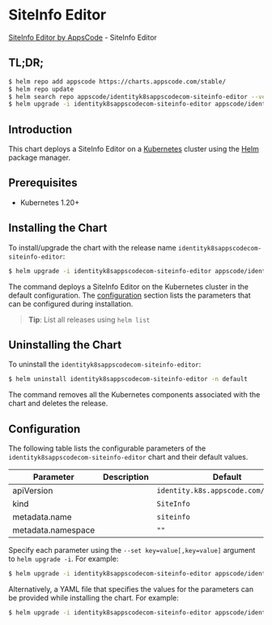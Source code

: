 # SiteInfo Editor

[SiteInfo Editor by AppsCode](https://appscode.com) - SiteInfo Editor

## TL;DR;

```bash
$ helm repo add appscode https://charts.appscode.com/stable/
$ helm repo update
$ helm search repo appscode/identityk8sappscodecom-siteinfo-editor --version=v0.18.0
$ helm upgrade -i identityk8sappscodecom-siteinfo-editor appscode/identityk8sappscodecom-siteinfo-editor -n default --create-namespace --version=v0.18.0
```

## Introduction

This chart deploys a SiteInfo Editor on a [Kubernetes](http://kubernetes.io) cluster using the [Helm](https://helm.sh) package manager.

## Prerequisites

- Kubernetes 1.20+

## Installing the Chart

To install/upgrade the chart with the release name `identityk8sappscodecom-siteinfo-editor`:

```bash
$ helm upgrade -i identityk8sappscodecom-siteinfo-editor appscode/identityk8sappscodecom-siteinfo-editor -n default --create-namespace --version=v0.18.0
```

The command deploys a SiteInfo Editor on the Kubernetes cluster in the default configuration. The [configuration](#configuration) section lists the parameters that can be configured during installation.

> **Tip**: List all releases using `helm list`

## Uninstalling the Chart

To uninstall the `identityk8sappscodecom-siteinfo-editor`:

```bash
$ helm uninstall identityk8sappscodecom-siteinfo-editor -n default
```

The command removes all the Kubernetes components associated with the chart and deletes the release.

## Configuration

The following table lists the configurable parameters of the `identityk8sappscodecom-siteinfo-editor` chart and their default values.

|     Parameter      | Description |                     Default                     |
|--------------------|-------------|-------------------------------------------------|
| apiVersion         |             | <code>identity.k8s.appscode.com/v1alpha1</code> |
| kind               |             | <code>SiteInfo</code>                           |
| metadata.name      |             | <code>siteinfo</code>                           |
| metadata.namespace |             | <code>""</code>                                 |


Specify each parameter using the `--set key=value[,key=value]` argument to `helm upgrade -i`. For example:

```bash
$ helm upgrade -i identityk8sappscodecom-siteinfo-editor appscode/identityk8sappscodecom-siteinfo-editor -n default --create-namespace --version=v0.18.0 --set apiVersion=identity.k8s.appscode.com/v1alpha1
```

Alternatively, a YAML file that specifies the values for the parameters can be provided while
installing the chart. For example:

```bash
$ helm upgrade -i identityk8sappscodecom-siteinfo-editor appscode/identityk8sappscodecom-siteinfo-editor -n default --create-namespace --version=v0.18.0 --values values.yaml
```
